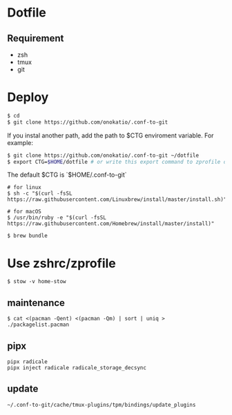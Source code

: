 # Dotfile

## Requirement

- zsh
- tmux
- git

# Deploy


```zsh
$ cd
$ git clone https://github.com/onokatio/.conf-to-git
```

If you instal another path, add the path to $CTG enviroment variable.
For example:

```zsh
$ git clone https://github.com/onokatio/.conf-to-git ~/dotfile
$ export CTG=$HOME/dotfile # or write this export command to zprofile directory.
```

The default $CTG is `$HOME/.conf-to-git`

```
# for linux
$ sh -c "$(curl -fsSL https://raw.githubusercontent.com/Linuxbrew/install/master/install.sh)"

# for macOS
$ /usr/bin/ruby -e "$(curl -fsSL https://raw.githubusercontent.com/Homebrew/install/master/install)"

$ brew bundle
```

# Use zshrc/zprofile

```
$ stow -v home-stow
```

## maintenance

```
$ cat <(pacman -Qent) <(pacman -Qm) | sort | uniq > ./packagelist.pacman
```

## pipx

```
pipx radicale
pipx inject radicale radicale_storage_decsync
```

## update

```
~/.conf-to-git/cache/tmux-plugins/tpm/bindings/update_plugins
```
